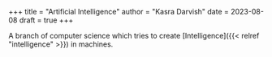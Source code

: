 +++
title = "Artificial Intelligence"
author = "Kasra Darvish"
date = 2023-08-08
draft = true
+++

A branch of computer science which tries to create [Intelligence]({{< relref "intelligence" >}}) in machines.
